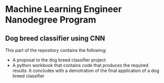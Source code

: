 # Machine Learning Engineer Nanodegree Program

## Dog breed classifier using CNN

This part of the repository contains the following:
 - A proposal to the dog breed classifier project
 - A python workbook that contains code that produces the required results. It concludes with a demotration of the final application of a dog breed classifier
 
